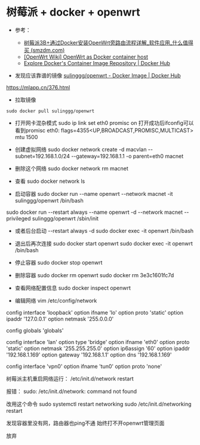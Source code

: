 # 树莓派 + docker + openwrt

- 参考：
  - [树莓派3B+通过Docker安装OpenWrt旁路由流程详解_软件应用_什么值得买 (smzdm.com)](https://post.smzdm.com/p/agq6r58d/)
  - [[OpenWrt Wiki] OpenWrt as Docker container host](https://openwrt.org/docs/guide-user/virtualization/docker_host)
  - [Explore Docker's Container Image Repository | Docker Hub](https://hub.docker.com/search?q=openwrt)



- 发现应该靠谱的镜像
[sulinggg/openwrt - Docker Image | Docker Hub](https://hub.docker.com/r/sulinggg/openwrt)



https://mlapp.cn/376.html


- 拉取镜像
```
sudo docker pull sulinggg/openwrt
```

- 打开网卡混杂模式
sudo ip link set eth0 promisc on
打开成功后ifconfig可以看到promisc
eth0: flags=4355<UP,BROADCAST,PROMISC,MULTICAST>  mtu 1500


- 创建虚拟网络
sudo docker network create -d macvlan --subnet=192.168.1.0/24 --gateway=192.168.1.1 -o parent=eth0 macnet

- 删除这个网络
sudo docker network rm macnet

- 查看
sudo docker network ls




- 启动容器
sudo docker run --name openwrt --network macnet -it sulinggg/openwrt /bin/bash

sudo docker run --restart always --name openwrt -d --network macnet --privileged sulinggg/openwrt /sbin/init

- 或者后台启动
--restart always  -d
sudo docker exec -it openwrt /bin/bash 

- 退出后再次连接
sudo docker start openwrt
sudo docker exec -it openwrt /bin/bash 

- 停止容器
sudo docker stop openwrt

- 删除容器
sudo docker rm openwrt
sudo docker rm 3e3c1601fc7d



- 查看网络配置信息
sudo docker inspect openwrt


- 编辑网络
vim /etc/config/network 


config interface 'loopback'
        option ifname 'lo'
        option proto 'static'
        option ipaddr '127.0.0.1'
        option netmask '255.0.0.0'

config globals 'globals'

config interface 'lan'
        option type 'bridge'
        option ifname 'eth0'
        option proto 'static'
        option netmask '255.255.255.0'
        option ip6assign '60'
        option ipaddr '192.168.1.169'
        option gateway '192.168.1.1'
        option dns '192.168.1.169'

config interface 'vpn0'
        option ifname 'tun0'
        option proto 'none'





树莓派主机重启网络运行：
/etc/init.d/network restart

报错：
sudo: /etc/init.d/network: command not found

改用这个命令
sudo systemctl restart networking
sudo /etc/init.d/networking restart 



发现容器里没有网，路由器也ping不通
始终打不开openwrt管理页面




放弃